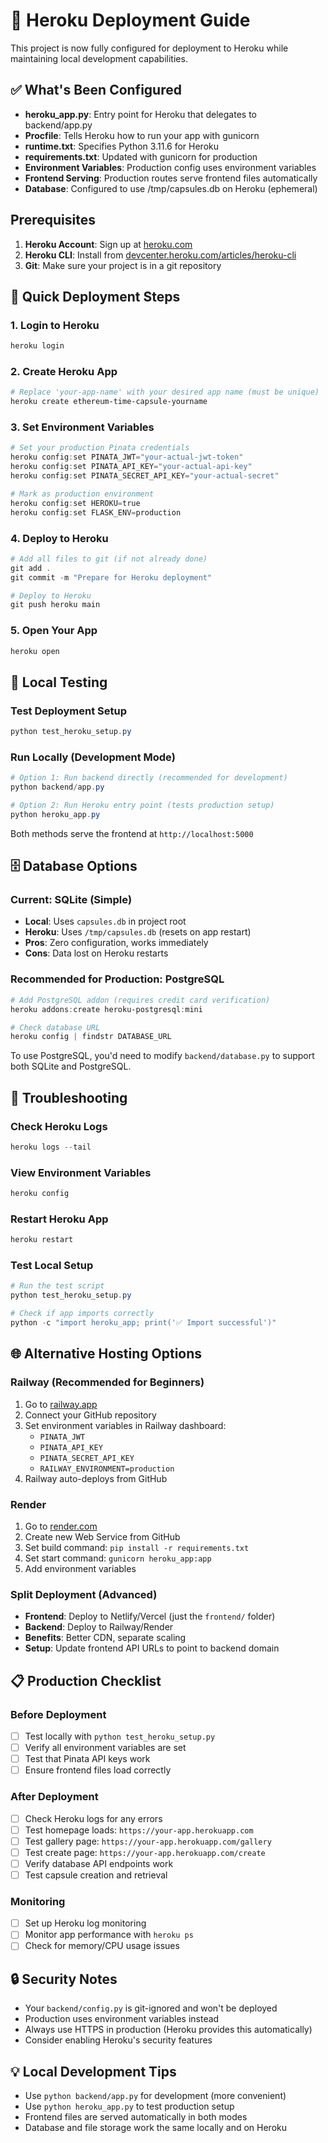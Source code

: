 # 🚀 Heroku Deployment Guide

This project is now fully configured for deployment to Heroku while maintaining local development capabilities.

## ✅ What's Been Configured

- **heroku_app.py**: Entry point for Heroku that delegates to backend/app.py
- **Procfile**: Tells Heroku how to run your app with gunicorn
- **runtime.txt**: Specifies Python 3.11.6 for Heroku
- **requirements.txt**: Updated with gunicorn for production
- **Environment Variables**: Production config uses environment variables
- **Frontend Serving**: Production routes serve frontend files automatically
- **Database**: Configured to use /tmp/capsules.db on Heroku (ephemeral)

## Prerequisites

1. **Heroku Account**: Sign up at [heroku.com](https://heroku.com)
2. **Heroku CLI**: Install from [devcenter.heroku.com/articles/heroku-cli](https://devcenter.heroku.com/articles/heroku-cli)
3. **Git**: Make sure your project is in a git repository

## 🚀 Quick Deployment Steps

### 1. Login to Heroku
```powershell
heroku login
```

### 2. Create Heroku App
```powershell
# Replace 'your-app-name' with your desired app name (must be unique)
heroku create ethereum-time-capsule-yourname
```

### 3. Set Environment Variables
```powershell
# Set your production Pinata credentials
heroku config:set PINATA_JWT="your-actual-jwt-token"
heroku config:set PINATA_API_KEY="your-actual-api-key"
heroku config:set PINATA_SECRET_API_KEY="your-actual-secret"

# Mark as production environment  
heroku config:set HEROKU=true
heroku config:set FLASK_ENV=production
```

### 4. Deploy to Heroku
```powershell
# Add all files to git (if not already done)
git add .
git commit -m "Prepare for Heroku deployment"

# Deploy to Heroku
git push heroku main
```

### 5. Open Your App
```powershell
heroku open
```

## 🧪 Local Testing

### Test Deployment Setup
```powershell
python test_heroku_setup.py
```

### Run Locally (Development Mode)
```powershell
# Option 1: Run backend directly (recommended for development)
python backend/app.py

# Option 2: Run Heroku entry point (tests production setup)
python heroku_app.py
```

Both methods serve the frontend at `http://localhost:5000`

## 🗄️ Database Options

### Current: SQLite (Simple)
- **Local**: Uses `capsules.db` in project root
- **Heroku**: Uses `/tmp/capsules.db` (resets on app restart)
- **Pros**: Zero configuration, works immediately
- **Cons**: Data lost on Heroku restarts

### Recommended for Production: PostgreSQL
```powershell
# Add PostgreSQL addon (requires credit card verification)
heroku addons:create heroku-postgresql:mini

# Check database URL
heroku config | findstr DATABASE_URL
```

To use PostgreSQL, you'd need to modify `backend/database.py` to support both SQLite and PostgreSQL.

## 🔧 Troubleshooting

### Check Heroku Logs
```powershell
heroku logs --tail
```

### View Environment Variables
```powershell
heroku config
```

### Restart Heroku App
```powershell
heroku restart
```

### Test Local Setup
```powershell
# Run the test script
python test_heroku_setup.py

# Check if app imports correctly
python -c "import heroku_app; print('✅ Import successful')"
```

## 🌐 Alternative Hosting Options

### Railway (Recommended for Beginners)
1. Go to [railway.app](https://railway.app)
2. Connect your GitHub repository
3. Set environment variables in Railway dashboard:
   - `PINATA_JWT`
   - `PINATA_API_KEY` 
   - `PINATA_SECRET_API_KEY`
   - `RAILWAY_ENVIRONMENT=production`
4. Railway auto-deploys from GitHub

### Render
1. Go to [render.com](https://render.com)
2. Create new Web Service from GitHub
3. Set build command: `pip install -r requirements.txt`
4. Set start command: `gunicorn heroku_app:app`
5. Add environment variables

### Split Deployment (Advanced)
- **Frontend**: Deploy to Netlify/Vercel (just the `frontend/` folder)
- **Backend**: Deploy to Railway/Render
- **Benefits**: Better CDN, separate scaling
- **Setup**: Update frontend API URLs to point to backend domain

## 📋 Production Checklist

### Before Deployment
- [ ] Test locally with `python test_heroku_setup.py`
- [ ] Verify all environment variables are set
- [ ] Test that Pinata API keys work
- [ ] Ensure frontend files load correctly

### After Deployment
- [ ] Check Heroku logs for any errors
- [ ] Test homepage loads: `https://your-app.herokuapp.com`
- [ ] Test gallery page: `https://your-app.herokuapp.com/gallery`
- [ ] Test create page: `https://your-app.herokuapp.com/create`
- [ ] Verify database API endpoints work
- [ ] Test capsule creation and retrieval

### Monitoring
- [ ] Set up Heroku log monitoring
- [ ] Monitor app performance with `heroku ps`
- [ ] Check for memory/CPU usage issues

## 🔒 Security Notes

- Your `backend/config.py` is git-ignored and won't be deployed
- Production uses environment variables instead
- Always use HTTPS in production (Heroku provides this automatically)
- Consider enabling Heroku's security features

## 💡 Local Development Tips

- Use `python backend/app.py` for development (more convenient)
- Use `python heroku_app.py` to test production setup
- Frontend files are served automatically in both modes
- Database and file storage work the same locally and on Heroku
